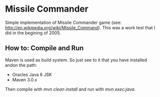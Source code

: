 Missile Commander
===================================

Simple implementation of Missile Commander game (see: http://en.wikipedia.org/wiki/Missile_Command). This was a work test that I did in the begining of 2005.

How to: Compile and Run
----------------------------------------
Maven is used as build system. So just see to it that you have installed andon the path:

 * Oracles Java 6 JSK 
 * Maven 3.0.x

Then compile with _mvn clean install_ and run with _mvn exec:java_.

